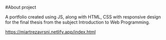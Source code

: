 #About project

A portfolio created using JS, along with HTML, CSS with responsive design for the final thesis from the subject Introduction to Web Programming.

https://miartrezavrsni.netlify.app/index.html
